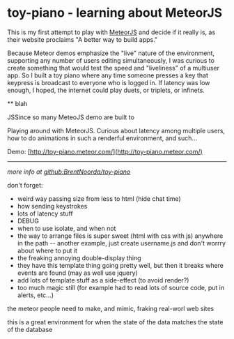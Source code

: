 toy-piano - learning about MeteorJS
===============

This is my first attempt to play with [MeteorJS](http://meteor.com/) and decide if it really is, as their website proclaims "A better way to build apps."

Because Meteor demos emphasize the "live" nature of the environment, supporting any number of users editing simultaneously, I was curious to create something that would test the speed and "liveliness" of a multiuser app. So I built a toy piano where any time someone presses a key that keypress is broadcast to everyone who is logged in. If latency was low enough, I hoped, the internet could play duets, or triplets, or infinets.

** blah

JSSince so many MeteoJS demo are built to

Playing around with MeteorJS. Curious about latency among multiple users, how to do animations in such a renderful environment, and such...

Demo: [http://toy-piano.meteor.com/](http://toy-piano.meteor.com/)



-------

*more info at [github:BrentNoorda/toy-piano](https://github.com/BrentNoorda/toy-piano)*




don't forget:

 * weird way passing size from less to html (hide chat time)
 * how sending keystrokes
 * lots of latency stuff
 * DEBUG
 * when to use isolate, and when not
 * the way to arrange files is super sweet (html with css with js) anywhere in the path
   -- another example, just create username.js and don't worrry about where to put it
 * the freaking annoying double-display thing
 * they have this template thing going pretty well, but then it breaks where events are found (may as well use jquery)
 * add lots of template stuff as a side-effect (to avoid render?)
 * too much magic still (for example had to read lots of source code, put in alerts, etc...)

 the meteor people need to make, and mimic, fraking real-worl web sites


 this is a great environment for when the state of the data matches the state of the database
